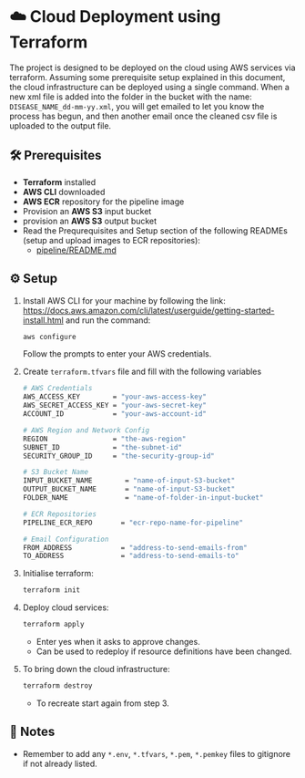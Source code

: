 # ☁️ Cloud Deployment using Terraform

The project is designed to be deployed on the cloud using AWS services via terraform. Assuming some prerequisite setup explained in this document, the cloud infrastructure can be deployed using a single command. When a new xml file is added into the folder in the bucket with the name: `DISEASE_NAME_dd-mm-yy.xml`, you will get emailed to let you know the process has begun, and then another email once the cleaned csv file is uploaded to the output file.

## 🛠️ Prerequisites
- **Terraform** installed
- **AWS CLI** downloaded
- **AWS ECR** repository for the pipeline image
- Provision an **AWS S3** input bucket
- provision an **AWS S3** output bucket
- Read the Prequrequisites and Setup section of the following READMEs (setup and upload images to ECR repositories):
    - [pipeline/README.md](../pipeline/README.md)

## ⚙️ Setup
1. Install AWS CLI for your machine by following the link: https://docs.aws.amazon.com/cli/latest/userguide/getting-started-install.html and run the command:
    ```bash
    aws configure
    ```
    Follow the prompts to enter your AWS credentials.

2. Create `terraform.tfvars` file and fill with the following variables
    ```bash
    # AWS Credentials
    AWS_ACCESS_KEY        = "your-aws-access-key"
    AWS_SECRET_ACCESS_KEY = "your-aws-secret-key"
    ACCOUNT_ID            = "your-aws-account-id"

    # AWS Region and Network Config
    REGION                = "the-aws-region"
    SUBNET_ID             = "the-subnet-id"
    SECURITY_GROUP_ID     = "the-security-group-id"

    # S3 Bucket Name
    INPUT_BUCKET_NAME        = "name-of-input-S3-bucket"
    OUTPUT_BUCKET_NAME       = "name-of-input-S3-bucket"
    FOLDER_NAME              = "name-of-folder-in-input-bucket"

    # ECR Repositories
    PIPELINE_ECR_REPO       = "ecr-repo-name-for-pipeline"

    # Email Configuration
    FROM_ADDRESS            = "address-to-send-emails-from"
    TO_ADDRESS              = "address-to-send-emails-to"
    ```

3. Initialise terraform:
    ```bash
    terraform init
    ```

4. Deploy cloud services:
    ```bash
    terraform apply
    ```
    - Enter yes when it asks to approve changes.
    - Can be used to redeploy if resource definitions have been changed.

5. To bring down the cloud infrastructure:
    ```bash
    terraform destroy
    ```
    - To recreate start again from step 3.

## 📝 Notes

- Remember to add any `*.env`, `*.tfvars`, `*.pem`, `*.pemkey` files to gitignore if not already listed.